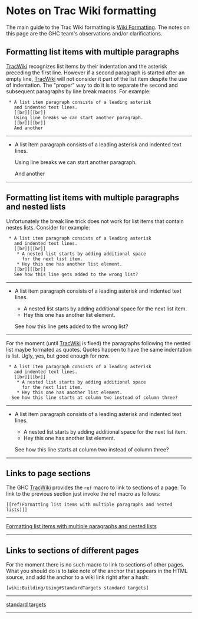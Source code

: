 # Notes on Trac Wiki formatting



The main guide to the Trac Wiki formatting is [Wiki Formatting](wiki-formatting).  The notes on this page are the GHC team's observations and/or clarifications.


## Formatting list items with multiple paragraphs



[TracWiki](trac-wiki) recognizes list items by their indentation and the asterisk preceding the first line. However if a second paragraph is started after an empty line, [TracWiki](trac-wiki) will not consider it part of the list item despite the use of indentation. The "proper" way to do it is to separate the second and subsequent paragraphs by line break macros. For example:


```wiki
 * A list item paragraph consists of a leading asterisk
   and indented text lines.
   [[br]][[br]]
   Using line breaks we can start another paragraph.
   [[br]][[br]]
   And another
```

---


- A list item paragraph consists of a leading asterisk
  and indented text lines.

  Using line breaks we can start another paragraph.

  And another

---


## Formatting list items with multiple paragraphs and nested lists



Unfortunately the break line trick does not work for list items that contain nestes lists. Consider for example:


```wiki
 * A list item paragraph consists of a leading asterisk
   and indented text lines.
   [[br]][[br]]
    * A nested list starts by adding additional space
      for the next list item.
    * Hey this one has another list element.
   [[br]][[br]]
   See how this line gets added to the wrong list?
```

---


- A list item paragraph consists of a leading asterisk
  and indented text lines.

  - A nested list starts by adding additional space
    for the next list item.
  - Hey this one has another list element.


  See how this line gets added to the wrong list?

---



For the moment (until [TracWiki](trac-wiki) is fixed) the paragraphs following the nested list maybe formated as quotes.
Quotes happen to have the same indentation is list. Ugly, yes, but good enough for now.


```wiki
 * A list item paragraph consists of a leading asterisk
   and indented text lines.
   [[br]][[br]]
    * A nested list starts by adding additional space
      for the next list item.
    * Hey this one has another list element.
  See how this line starts at column two instead of column three?
```

---


- A list item paragraph consists of a leading asterisk
  and indented text lines.

  - A nested list starts by adding additional space
    for the next list item.
  - Hey this one has another list element.

  See how this line starts at column two instead of column three?

---


## Links to page sections



The GHC [TracWiki](trac-wiki) provides the `ref` macro to link to sections of a page.
To link to the previous section just invoke the ref macro as follows:


```wiki
[[ref(Formatting list items with multiple paragraphs and nested lists)]]
```

---



[Formatting list items with multiple paragraphs and nested lists](#Formattinglistitemswithmultipleparagraphsandnestedlists)


---


## Links to sections of different pages



For the moment there is no such macro to link to sections of other pages.
What you should do is to take note of the anchor that appears in the HTML source,
and add the anchor to a wiki link right after a hash:


```wiki
[wiki:Building/Using#StandardTargets standard targets]
```

---



[standard targets](building/using#standard-targets)


---


